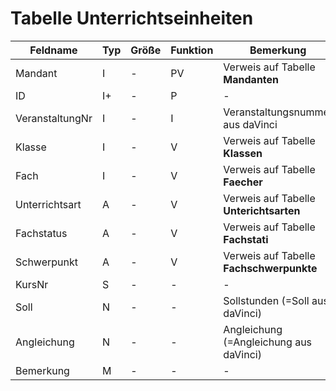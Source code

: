 # Tabelle Unterrichtseinheiten



| Feldname        | Typ | Größe | Funktion | Bemerkung                                |
|-----------------|-----|-------|----------|------------------------------------------|
| Mandant         | I   | -     | PV       | Verweis auf Tabelle **Mandanten**        |
| ID              | I+  | -     | P        | -                                        |
| VeranstaltungNr | I   | -     | I        | Veranstaltungsnummer aus daVinci         |
| Klasse          | I   | -     | V        | Verweis auf Tabelle **Klassen**          |
| Fach            | I   | -     | V        | Verweis auf Tabelle **Faecher**          |
| Unterrichtsart  | A   | -     | V        | Verweis auf Tabelle **Unterichtsarten**  |
| Fachstatus      | A   | -     | V        | Verweis auf Tabelle **Fachstati**        |
| Schwerpunkt     | A   | -     | V        | Verweis auf Tabelle **Fachschwerpunkte** |
| KursNr          | S   | -     | -        | -                                        |
| Soll            | N   | -     | -        | Sollstunden (=Soll aus daVinci)          |
| Angleichung     | N   | -     | -        | Angleichung (=Angleichung aus daVinci)   |
| Bemerkung       | M   | -     | -        | -                                        |

